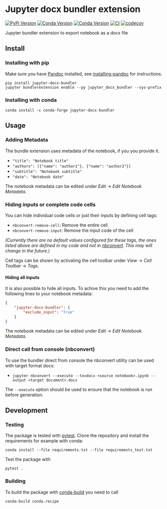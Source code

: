 # Jupyter docx bundler extension

[![PyPi Version](https://img.shields.io/pypi/v/jupyter-docx-bundler.svg)](https://pypi.org/project/jupyter-docx-bundler/)
[![Conda Version](https://img.shields.io/conda/vn/conda-forge/jupyter-docx-bundler.svg)](https://anaconda.org/conda-forge/jupyter-docx-bundler)
[![Conda Version](https://img.shields.io/conda/vn/mrossi/jupyter-docx-bundler.svg)](https://anaconda.org/mrossi/jupyter-docx-bundler)
[![CI](https://github.com/m-rossi/jupyter-docx-bundler/workflows/CI/badge.svg)](https://github.com/m-rossi/jupyter-docx-bundler/actions)
[![codecov](https://codecov.io/gh/m-rossi/jupyter-docx-bundler/branch/master/graph/badge.svg)](https://codecov.io/gh/m-rossi/jupyter-docx-bundler)

Jupyter bundler extension to export notebook as a docx file

## Install

### Installing with pip

Make sure you have [Pandoc](https://pandoc.org) installed, see [installing-pandoc](https://github.com/bebraw/pypandoc#installing-pandoc) for instructions.

```
pip install jupyter-docx-bundler
jupyter bundlerextension enable --py jupyter_docx_bundler --sys-prefix
```

### Installing with conda

```
conda install -c conda-forge jupyter-docx-bundler
```

## Usage

### Adding Metadata

The bundle extension uses metadata of the notebook, if you you provide it.

* `"title": "Notebook title"`
* `"authors": [{"name": "author1"}, {"name": "author2"}]`
* `"subtitle": "Notebook subtitle"`
* `"date": "Notebook date"`

The notebook metadata can be edited under _Edit_ -> _Edit Notebook Metadata_.

### Hiding inputs or complete code cells

You can hide individual code cells or just their inputs by defining cell tags:

* `nbconvert-remove-cell`: Remove the entire cell
* `nbconvert-remove-input`: Remove the input code of the cell

_(Currently there are no default values configured for these tags, the ones listed above are defined in my code and not in [nbconvert](https://github.com/jupyter/nbconvert). This may will change in the future.)_

Cell tags can be shown by activating the cell toolbar under _View_ -> _Cell Toolbar_ -> _Tags_.

#### Hiding all inputs

It is also possible to hide all inputs. To achive this you need to add the following lines to your notebook metadata:

```json
{
    "jupyter-docx-bundler": {
        "exclude_input": "True"
    }
}
```

The notebook metadata can be edited under _Edit_ -> _Edit Notebook Metadata_.

### Direct call from console (nbconvert)

To use the bundler direct from console the nbconvert utility can be used with target format docx:

* `jupyter nbconvert --execute --to=docx <source notebook>.ipynb --output <target document>.docx`

The `--execute` option should be used to ensure that the notebook is run before generation.

## Development

### Testing

The package is tested with [pytest](https://docs.pytest.org/en/latest/). Clone the repository and install the requirements for example with conda:
```
conda install --file requirements.txt --file requirements_test.txt
```
Test the package with
```
pytest .
```

### Building

To build the package with [conda-build](https://github.com/conda/conda-build) you need to call
```
conda-build conda.recipe
```
